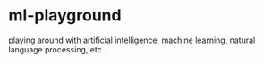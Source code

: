 # ml-playground
playing around with artificial intelligence, machine learning, natural language processing, etc
